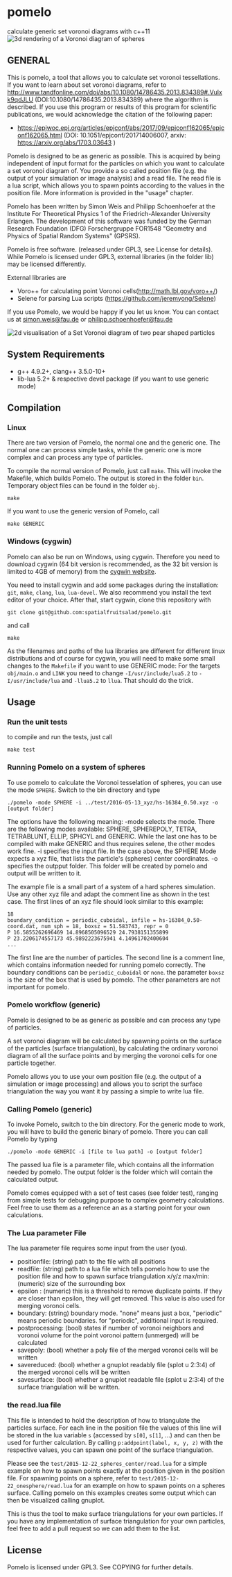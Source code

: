 # pomelo

calculate generic set voronoi diagrams with c++11
![3d rendering of a Voronoi diagram of spheres](https://cloud.githubusercontent.com/assets/17979038/25128693/dea86b48-243a-11e7-8a95-6b9cc504605d.png)
## GENERAL 

This is pomelo, a tool that allows you to calculate set voronoi tessellations. 
If you want to learn about set voronoi diagrams, refer to http://www.tandfonline.com/doi/abs/10.1080/14786435.2013.834389#.Vulxk9qdJLU  (DOI:10.1080/14786435.2013.834389) where the algorithm is described.
If you use this program or results of this program for scientific publications, we would acknowledge the citation of the following paper:
- https://epjwoc.epj.org/articles/epjconf/abs/2017/09/epjconf162065/epjconf162065.html (DOI: 10.1051/epjconf/201714006007, arxiv: https://arxiv.org/abs/1703.03643 )

Pomelo is designed to be as generic as possible. This is acquired by being independent of input format for the particles on which you want to calculate a set voronoi diagram of.
You provide a so called position file (e.g. the output of your simulation or image analysis) and a read file. The read file is a lua script, which allows you to spawn points according to the values in the position file.
More information is provided in the "usage" chapter.

Pomelo has been written by Simon Weis and Philipp Schoenhoefer at the Institute For Theoretical Physics 1 of the Friedrich-Alexander University Erlangen.
The development of this software was funded by the German Research Foundation (DFG) Forschergruppe FOR1548 "Geometry and Physics of Spatial Random Systems" (GPSRS).

Pomelo is free software. (released under GPL3, see License for details). While Pomelo is licensed under GPL3, external libraries (in the folder lib) may be licensed differently.

External libraries are
 - Voro++ for calculating point Voronoi cells(http://math.lbl.gov/voro++/)
 - Selene for parsing Lua scripts (https://github.com/jeremyong/Selene)

If you use Pomelo, we would be happy if you let us know. You can contact us at simon.weis@fau.de or philipp.schoenhoefer@fau.de


![2d visualisation of a Set Voronoi diagram of two pear shaped particles](https://cloud.githubusercontent.com/assets/17979038/25128704/e8dfaed2-243a-11e7-98b6-df2d2b926107.png)



## System Requirements
 
- g++ 4.9.2+, clang++ 3.5.0-10+
- lib-lua 5.2+ & respective devel package (if you want to use generic mode)


## Compilation
### Linux
There are two version of Pomelo, the normal one and the generic one. The normal one can process simple tasks, while the generic one is more complex and can process any type of particles.

To compile the normal version of Pomelo, just call `make`. This will invoke the Makefile, which builds Pomelo.
The output is stored in the folder `bin`. Temporary object files can be found in the folder `obj`.

```
make
```
If you want to use the generic version of Pomelo, call
```
make GENERIC
```

### Windows (cygwin)
Pomelo can also be run on Windows, using cygwin. Therefore you need to download cygwin (64 bit version is recommended, as the 32 bit version is limited to 4GB of memory) from the [cygwin website](http://www.cygwin.com/install.html).

You need to install cygwin and add some packages during the installation: `git`, `make`, `clang`, `lua`, `lua-devel`. We also recommend you install the text editor of your choice.
After that, start cygwin, clone this repository with
```
git clone git@github.com:spatialfruitsalad/pomelo.git
```
and call 
```
make
```

As the filenames and paths of the lua libraries are different for different linux distributions and of course for cygwin, you will need to make some small changes to the `Makefile` if you want to use GENERIC mode:
For the targets `obj/main.o` and `LINK` you need to change `-I/usr/include/lua5.2` to `-I/usr/include/lua` and `-llua5.2` to `llua`. That should do the trick.

## Usage 

### Run the unit tests
to compile and run the tests, just call 
```
make test
```


### Running Pomelo on a system of spheres
To use pomelo to calculate the Voronoi tesselation of spheres, you can use the mode `SPHERE`. Switch to the bin directory and type 

```
./pomelo -mode SPHERE -i ../test/2016-05-13_xyz/hs-16384_0.50.xyz -o [output folder]
```

The options have the following meaning:
-mode selects the mode. There are the following modes available: SPHERE, SPHEREPOLY, TETRA, TETRABLUNT, ELLIP, SPHCYL and GENERIC. While the last one has to be compiled with make GENERIC and thus requires selene, the other modes work fine. 
-i specifies the input file. In the case above, the SPHERE Mode expects a xyz file, that lists the particle's (spheres) center coordinates.
-o specifies the outpput folder. This folder will be created by pomelo and output will be written to it.


The example file is a small part of a system of a hard spheres simulation. Use any other xyz file and adapt the comment line as shown in the test case.
The first lines of an xyz file should look similar to this example:
```
18
boundary_condition = periodic_cuboidal, infile = hs-16384_0.50-coord.dat, num_sph = 18, boxsz = 51.583743, repr = 0 
P 16.5855262696469 14.8968505096529 24.7938151355899
P 23.2206174557173 45.9892223675941 4.14961702400604
...
```

The first line are the number of particles.
The second line is a comment line, which contains information needed for running pomelo correctly. The boundary conditions can be `periodic_cuboidal` or `none`. the parameter `boxsz` is the size of the box that is used by pomelo. The other parameters are not important for pomelo.


### Pomelo workflow (generic) 
Pomelo is designed to be as generic as possible and can process any type of particles.

A set voronoi diagram will be calculated by spawning points on the surface of the particles (surface triangulation), by calculating the ordinary voronoi diagram of all the surface points and by merging the voronoi cells for one particle together.

Pomelo allows you to use your own position file (e.g. the output of a simulation or image processing) and allows you to script the surface triangulation the way you want it by passing a simple to write lua file.
 

### Calling Pomelo (generic)
To invoke Pomelo, switch to the bin directory. For the generic mode to work, you will have to build the generic binary of pomelo. There you can call Pomelo by typing 

```
./pomelo -mode GENERIC -i [file to lua path] -o [output folder]
```

The passed lua file is a parameter file, which contains all the information needed by pomelo. The output folder is the folder which will contain the calculated output. 

Pomelo comes equipped with a set of test cases (see folder test), ranging from simple tests for debugging purpose to complex geometry calculations. Feel free to use them as a reference an as a starting point for your own calculations.

### The Lua parameter File 
The lua parameter file requires some input from the user (you).

 - positionfile: (string) path to the file with all positions
 - readfile: (string) path to a lua file which tells pomelo how to use the position file and how to spawn surface triangulation
  x/y/z max/min: (numeric) size of the surrounding box
 - epsilon : (numeric) this is a threshold to remove duplicate points. If they are closer than epsilon, they will get removed. This value is also used for merging voronoi cells.
 - boundary: (string) boundary mode. "none" means just a box, "periodic" means periodic boundaries. for "periodic", additional input is required.
 - postprocessing: (bool) states if number of voronoi neighbors and voronoi volume for the point voronoi pattern (unmerged) will be calculated
 - savepoly: (bool) whether a poly file of the merged voronoi cells will be written
 - savereduced: (bool) whether a gnuplot readably file (splot u 2:3:4) of the merged voronoi cells will be written
 - savesurface: (bool) whether a gnuplot readable file (splot u 2:3:4) of the surface triangulation will be written.

### the read.lua file 
This file is intended to hold the description of how to triangulate the particles surface. 
For each line in the position file the values of this line will be stored in the lua variable `s` (accessed by `s[0]`, `s[1]`, ...) and can then be used for further calculation.
By calling `p:addpoint(label, x, y, z)` with the respective values, you can spawn one point of the surface triangulation. 

Please see the `test/2015-12-22_spheres_center/read.lua` for a simple example on how to spawn points exactly at the position given in the position file.
For spawning points on a sphere, refer to `test/2015-12-22_onesphere/read.lua` for an example on how to spawn points on a spheres surface.
Calling pomelo on this examples creates some output which can then be visualized calling gnuplot.

This is thus the tool to make surface triangulations for your own particles. If you have any implementation of surface triangulation for your own particles, feel free to add a pull request so we can add them to the list.


## License
Pomelo is licensed under GPL3. See COPYING for further details.
